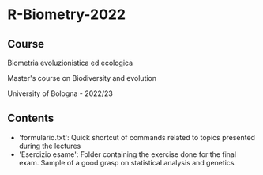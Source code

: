 # R-Biometry-2022
## Course
Biometria evoluzionistica ed ecologica

Master's course on Biodiversity and evolution 

University of Bologna - 2022/23

## Contents
+ 'formulario.txt': Quick shortcut of commands related to topics presented during the lectures
+ 'Esercizio esame': Folder containing the exercise done for the final exam. Sample of a good grasp on statistical analysis and genetics 
